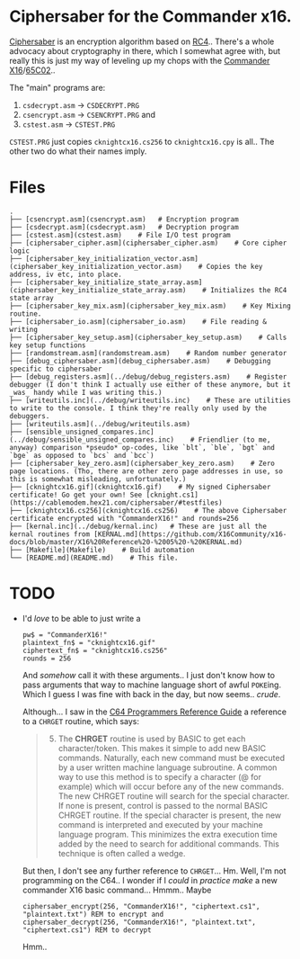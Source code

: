 # Ciphersaber for the Commander x16.

[Ciphersaber](https://cablemodem.hex21.com/ciphersaber/) is an encryption algorithm based on [RC4](https://en.wikipedia.org/wiki/RC4).. There's a whole advocacy about cryptography in there, which I somewhat agree with, but really this is just my way of leveling up my chops with the [Commander X16](https://www.commanderx16.com/)/[65C02](https://en.wikipedia.org/wiki/WDC_65C02)..

The "main" programs are:
1. `csdecrypt.asm` -> `CSDECRYPT.PRG`
2. `csencrypt.asm` -> `CSENCRYPT.PRG` and
3. `cstest.asm` -> `CSTEST.PRG`

`CSTEST.PRG` just copies `cknightcx16.cs256` to `cknightcx16.cpy` is all.. The other two do what their names imply.

# Files

```tree
.
├── [csencrypt.asm](csencrypt.asm)   # Encryption program
├── [csdecrypt.asm](csdecrypt.asm)   # Decryption program
├── [cstest.asm](cstest.asm)    # File I/O test program
├── [ciphersaber_cipher.asm](ciphersaber_cipher.asm)    # Core cipher logic
├── [ciphersaber_key_initialization_vector.asm](ciphersaber_key_initialization_vector.asm)    # Copies the key address, iv etc, into place.
├── [ciphersaber_key_initialize_state_array.asm](ciphersaber_key_initialize_state_array.asm)    # Initializes the RC4 state array
├── [ciphersaber_key_mix.asm](ciphersaber_key_mix.asm)    # Key Mixing routine.
├── [ciphersaber_io.asm](ciphersaber_io.asm)    # File reading & writing
├── [ciphersaber_key_setup.asm](ciphersaber_key_setup.asm)    # Calls key setup functions
├── [randomstream.asm](randomstream.asm)    # Random number generator
├── [debug_ciphersaber.asm](debug_ciphersaber.asm)    # Debugging specific to ciphersaber
├── [debug_registers.asm](../debug/debug_registers.asm)    # Register debugger (I don't think I actually use either of these anymore, but it _was_ handy while I was writing this.)
├── [writeutils.inc](../debug/writeutils.inc)    # These are utilities to write to the console. I think they're really only used by the debuggers.
├── [writeutils.asm](../debug/writeutils.asm)
├── [sensible_unsigned_compares.inc](../debug/sensible_unsigned_compares.inc)    # Friendlier (to me, anyway) comparison *pseudo* op-codes, like `blt`, `ble`, `bgt` and `bge` as opposed to `bcs` and `bcc`)
├── [ciphersaber_key_zero.asm](ciphersaber_key_zero.asm)    # Zero page locations. (Tho, there are other zero page addresses in use, so this is somewhat misleading, unfortunately.)
├── [cknightcx16.gif](cknightcx16.gif)    # My signed Ciphersaber certificate! Go get your own! See [cknight.cs1](https://cablemodem.hex21.com/ciphersaber/#testfiles)
├── [cknightcx16.cs256](cknightcx16.cs256)    # The above Ciphersaber certificate encrypted with "CommanderX16!" and rounds=256
├── [kernal.inc](../debug/kernal.inc)	# These are just all the kernal routines from [KERNAL.md](https://github.com/X16Community/x16-docs/blob/master/X16%20Reference%20-%2005%20-%20KERNAL.md)
├── [Makefile](Makefile)    # Build automation
└── [README.md](README.md)    # This file.
```

# TODO
- I'd _love_ to be able to just write a
   ```basic
   pw$ = "CommanderX16!"
   plaintext_fn$ = "cknightcx16.gif"
   ciphertext_fn$ = "cknightcx16.cs256"
   rounds = 256
  ```
  And _somehow_ call it with these arguments.. I just don't know how to pass arguments that way to machine language short of awful `POKE`ing. Which I guess I was fine with back in the day, but now seems.. *crude*.

  Although... I saw in the [C64 Programmers Reference Guide](https://archive.org/details/c64-programmer-ref/page/n329/mode/2up) a reference to a `CHRGET` routine, which says:

  > 5) The **CHRGET** routine is used by BASIC to get each character/token. This makes it simple to add new BASIC commands. Naturally, each new command must be executed by a user written machine language subroutine. A common way to use this method is to specify a character (@ for example) which will occur before any of the new commands. The new CHRGET routine will search for the special character. If none is present, control is passed to the normal BASIC CHRGET routine. If the special character is present, the new command is interpreted and executed by your machine language program. This minimizes the extra execution time added by the need to search for additional commands. This technique is often called a wedge.

  But then, I don't see any further reference to `CHRGET`... Hm. Well, I'm not programming on the C64.. I wonder if I _could_ in _practice_ _make_ a new commander X16 basic command... Hmmm.. Maybe
  ```basic
  ciphersaber_encrypt(256, "CommanderX16!", "ciphertext.cs1", "plaintext.txt") REM to encrypt and
  ciphersaber_decrypt(256, "CommanderX16!", "plaintext.txt", "ciphertext.cs1") REM to decrypt
  ```
  Hmm..
